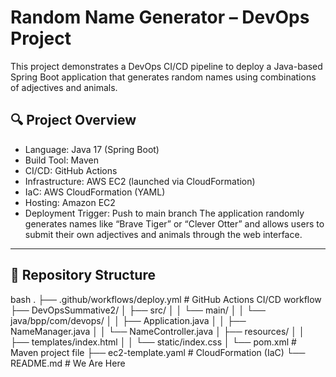 # Random Name Generator – DevOps Project
This project demonstrates a DevOps CI/CD pipeline to deploy a Java-based Spring Boot application that generates random names using combinations of adjectives and animals.

## 🔍 Project Overview
- Language: Java 17 (Spring Boot)
- Build Tool: Maven
- CI/CD: GitHub Actions
- Infrastructure: AWS EC2 (launched via CloudFormation)
- IaC: AWS CloudFormation (YAML)
- Hosting: Amazon EC2
- Deployment Trigger: Push to main branch
The application randomly generates names like “Brave Tiger” or “Clever Otter” and allows users to submit their own adjectives and animals through the web interface.
---
## 📁 Repository Structure
bash
.
├── .github/workflows/deploy.yml   # GitHub Actions CI/CD workflow
├── DevOpsSummative2/
│   ├── src/
│   │   └── main/
│   │       └── java/bpp/com/devops/
│   │           ├── Application.java
│   │           ├── NameManager.java
│   │           └── NameController.java
│   ├── resources/
│   │   ├── templates/index.html
│   │   └── static/index.css
│   └── pom.xml                    # Maven project file
├── ec2-template.yaml             # CloudFormation (IaC)
└── README.md                     # We Are Here
